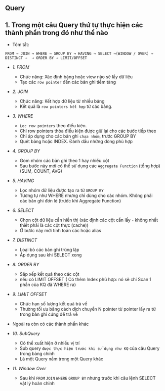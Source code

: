 ## Query

## 1. Trong một câu Query thứ tự thực hiện các thành phần trong đó như thế nào

-   Tóm tắt:

```
FROM → JOIN → WHERE → GROUP BY → HAVING → SELECT →(WINDOW / OVER) →  DISTINCT →  → ORDER BY → LIMIT/OFFSET
```

-   _1. FROM_

    -   Chức năng: Xác định bảng hoặc view nào sẽ lấy dữ liệu
    -   Tạo các `row pointer` đến các bản ghi tiềm tàng

-   _2. JOIN_

    -   Chức năng: Kết hợp dữ liệu từ nhiều bảng
    -   Kết quả là `row pointers kết hợp` từ các bảng.

-   _3. WHERE_

    -   `Lọc row pointers` theo điều kiện.
    -   Chỉ row pointers thỏa điều kiện được giữ lại cho các bước tiếp theo
    -   Chỉ áp dụng cho các bản ghi `chưa nhóm`, trước GROUP BY
    -   Quét bảng hoặc INDEX. Đánh dấu những dòng phù hợp

-   _4. GROUP BY_

    -   Gom nhóm các bản ghi theo 1 hay nhiều cột
    -   Sau bước này mới có thể sử dụng các `Aggregate Function` (tổng hợp) (SUM, COUNT, AVG)

-   _5. HAVING_

    -   Lọc nhóm dữ liệu được tạo ra từ `GROUP BY`
    -   Tương tự như WHERE nhưng chỉ dùng cho các nhóm. Không phải các bản ghi đơn lẻ (trước khi Aggregate Function)

-   _6. SELECT_

    -   Chọn cột dữ liệu cần hiển thị (xác định các cột cần lấy - không nhất thiết phải là các cột thực (cache))
    -   Ở bước này mới tính toán các hoặc alias

-   _7. DISTINCT_

    -   Loại bỏ các bản ghi trùng lặp
    -   Áp dụng sau khi SELECT xong

-   _8. ORDER BY_

    -   Sắp xếp kết quả theo các cột
    -   nếu có LIMIT OFFSET ( Có thêm Index phù hợp: nó sẽ chỉ Scan 1 phần của KQ đã WHERE ra)

-   _9. LIMIT OFFSET_

    -   Chức hạn số lượng kết quả trả về
    -   Thường tối ưu bằng cách dịch chuyển N pointer từ pointer lấy ra từ trong bản ghi cứng để trả về

-   Ngoài ra còn có các thành phần khác

-   _10. SubQuery_

    -   Có thể xuất hiện ở nhiều vị trí
    -   Sub query `được thực hiện trước khi sử dụng như KQ` của câu Query trong bảng chính
    -   Là một Query nằm trong một Query khác

-   _11. Window Over_
    -   Sau khi `FROM` `JOIN` `WHERE` `GROUP BY` nhưng trước khi câu lệnh SELECT vật lý hoàn chỉnh
